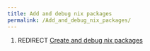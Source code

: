```yaml
---
title: Add and debug nix packages
permalink: /Add_and_debug_nix_packages/
---
```


1.  REDIRECT [Create and debug nix packages](/Create_and_debug_nix_packages "wikilink")

